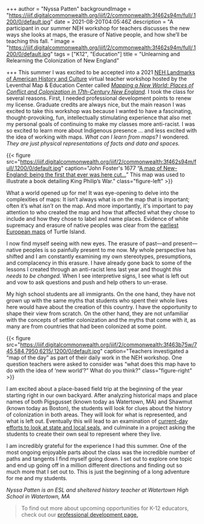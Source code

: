 +++
author = "Nyssa Patten"
backgroundImage = "https://iiif.digitalcommonwealth.org/iiif/2/commonwealth:3f462s94m/full/,1200/0/default.jpg"
date = 2021-08-20T04:05:46Z
description = "A participant in our summer NEH workshop for teachers discusses the new ways she looks at maps, the erasure of Native people, and how she’ll be teaching this fall. "
image = "https://iiif.digitalcommonwealth.org/iiif/2/commonwealth:3f462s94m/full/,1200/0/default.jpg"
tags = ["K12", "Education"]
title = "Unlearning and Relearning the Colonization of New England"

+++
This summer I was excited to be accepted into a 2021 [NEH Landmarks of American History and Culture](https://www.neh.gov/taxonomy/term/3906) virtual teacher workshop hosted by the Leventhal Map & Education Center called [_Mapping a New World: Places of Conflict and Colonization in 17th-Century New England_](https://newworld.leventhalmap.org/). I took the class for several reasons. First, I needed professional development points to renew my license. Graduate credits are always nice, but the main reason I was excited to take this workshop was because I wanted to have a fascinating, thought-provoking, fun, intellectually stimulating experience that also met my personal goals of continuing to make my classes more anti-racist. I was so excited to learn more about Indigenous presence ... and less excited with the idea of working with maps. _What can I learn from maps?_ I wondered. _They are just physical representations of facts and data and spaces._

{{< figure src="https://iiif.digitalcommonwealth.org/iiif/2/commonwealth:3f462s94m/full/,1200/0/default.jpg" caption="John Foster's 1677 “[A map of New-England: being the first that ever was here cut...](https://collections.leventhalmap.org/search/commonwealth:3f462s93b)” This map was used to illustrate a book detailing King Philip’s War⁠." class="figure-left" >}}

What a world opened up for me! It was eye-opening to delve into the complexities of maps: It isn’t always what is _on_ the map that is important; often it’s what _isn’t_ on the map. And more importantly, it's important to pay attention to who created the map and how that affected what they chose to include and how they chose to label and name places. Evidence of white supremacy and erasure of native peoples was clear from the [earliest European maps](https://collections.leventhalmap.org/search/commonwealth:cj82m3009) of Turtle Island.

I now find myself seeing with new eyes. The erasure of past—and present—native peoples is so painfully present to me now. My whole perspective has shifted and I am constantly examining my own stereotypes, presumptions, and complacency in this erasure. I have already gone back to some of the lessons I created through an anti-racist lens last year and thought _this needs to be changed._ When I see interpretive signs, I see what is left out and vow to ask questions and push and help others to un-erase.

My high school students are all immigrants. On the one hand, they have not grown up with the same myths that students who spent their whole lives here would have about the creation of this country. I have the opportunity to shape their view from scratch. On the other hand, they are not unfamiliar with the concepts of settler colonization and the myths that come with it, as many are from countries that had been colonized at some point. 

{{< figure src="https://iiif.digitalcommonwealth.org/iiif/2/commonwealth:3f463b75w/745,584,7950,6215/,1200/0/default.jpg" caption="Teachers investigated a “map of the day” as part of their daily work in the NEH workshop. One question teachers were asked to consider was “what does this map have to do with the idea of ‘new world’?” What do you think?" class="figure-right" >}}

I am excited about a place-based field trip at the beginning of the year starting right in our own backyard. After analyzing historical maps and place names of both Pigsgusset (known today as Watertown, MA) and Shawmut (known today as Boston), the students will look for clues about the history of colonization in both areas. They will look for what is represented, and what is left out. Eventually this will lead to an examination of [current-day efforts to look at state and local seals](https://www.wbur.org/news/2020/07/28/mass-senate-wants-new-state-seal), and culminate in a project asking the students to create their own seal to represent where they live.

I am incredibly grateful for the experience I had this summer. One of the most ongoing enjoyable parts about the class was the incredible number of paths and tangents I find myself going down. I set out to explore one topic and end up going off in a million different directions and finding out so much more that I set out to. This is just the beginning of a long adventure for me and my students.

_Nyssa Patten is an ESL and sheltered history teacher at Watertown High School in Watertown, MA_

> To find out more about upcoming opportunities for K-12 educators, check out our [professional development page.](https://www.leventhalmap.org/education/k12/professional-development/)